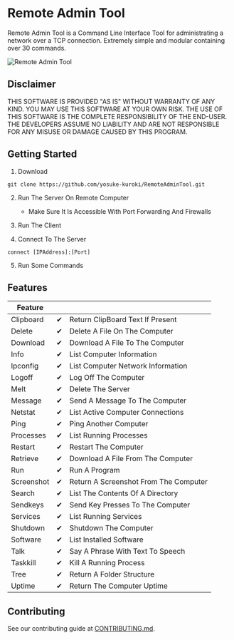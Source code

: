 # Remote Admin Tool

Remote Admin Tool is a Command Line Interface Tool for administrating a network over a TCP connection. Extremely simple and modular containing over 30 commands.

<img src="https://repository-images.githubusercontent.com/791082094/8c71b6f8-d4b7-482b-9734-a80d77f09ded" title="Remote Admin Tool">


## Disclaimer

THIS SOFTWARE IS PROVIDED "AS IS" WITHOUT WARRANTY OF ANY KIND. YOU MAY USE THIS SOFTWARE AT YOUR OWN RISK. THE USE OF THIS SOFTWARE IS THE COMPLETE RESPONSIBILITY OF THE END-USER. THE DEVELOPERS ASSUME NO LIABILITY AND ARE NOT RESPONSIBLE FOR ANY MISUSE OR DAMAGE CAUSED BY THIS PROGRAM.

## Getting Started

1. Download
```
git clone https://github.com/yosuke-kuroki/RemoteAdminTool.git
```
2. Run The Server On Remote Computer
   - Make Sure It Is Accessible With Port Forwarding And Firewalls
 
3. Run The Client
   
4. Connect To The Server
```
connect [IPAddress]:[Port]
```
5. Run Some Commands

## Features

| Feature         |         |                                        |
|-----------------|---------|----------------------------------------|
| Clipboard       | ✔       | Return ClipBoard Text If Present       |
| Delete          | ✔       | Delete A File On The Computer          |
| Download        | ✔       | Download A File To The Computer        |
| Info            | ✔       | List Computer Information              |
| Ipconfig        | ✔       | List Computer Network Information      |
| Logoff          | ✔       | Log Off The Computer                   |
| Melt            | ✔       | Delete The Server                      |
| Message         | ✔       | Send A Message To The Computer         |
| Netstat         | ✔       | List Active Computer Connections       |
| Ping            | ✔       | Ping Another Computer                  |
| Processes       | ✔       | List Running Processes                 |
| Restart         | ✔       | Restart The Computer                   |
| Retrieve        | ✔       | Download A File From The Computer      |
| Run             | ✔       | Run A Program                          |
| Screenshot      | ✔       | Return A Screenshot From The Computer  |
| Search          | ✔       | List The Contents Of A Directory       |
| Sendkeys        | ✔       | Send Key Presses To The Computer       |
| Services        | ✔       | List Running Services                  |
| Shutdown        | ✔       | Shutdown The Computer                  |
| Software        | ✔       | List Installed Software                |
| Talk            | ✔       | Say A Phrase With Text To Speech       |
| Taskkill        | ✔       | Kill A Running Process                 |
| Tree            | ✔       | Return A Folder Structure              |
| Uptime          | ✔       | Return The Computer Uptime             |

## Contributing
See our contributing guide at [CONTRIBUTING.md](../master/CONTRIBUTING.md).

